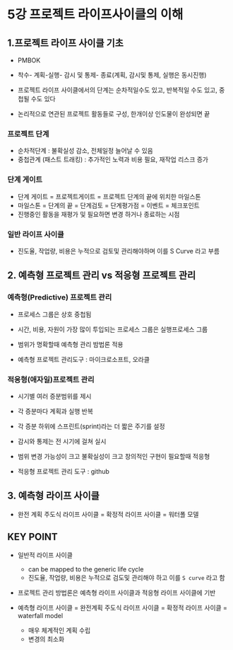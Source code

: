 # 5강 프로젝트 라이프사이클의 이해

## 1.프로젝트 라이프 사이클 기초

- PMBOK

- 착수- 계획-실행- 감시 및 통제- 종료(계획, 감시및 통제, 실행은 동시진행)



- 프로젝트 라이프 사이클에서의 단계는 순차적일수도 있고, 반복적일 수도 있고, 중첩될 수도 있다
- 논리적으로 연관된 프로젝트 활동들로 구성, 한개이상 인도물이 완성되면 끝

### 프로젝트 단계

- 순차적단계 : 불확실성 감소, 전체일정 늘어날 수 있음
- 중첩관계 (패스트 트래킹) : 추가적인 노력과 비용 필요, 재작업 리스크 증가 



### 단계 게이트

- 단계 게이트 = 프로젝트게이트 = 프로젝트 단계의 끝에 위치한 마일스톤
- 마일스톤 = 단계의 끝 = 단계검토 = 단계평가점 = 이벤트 = 체크포인트
- 진행중인 활동을 재평가 및 필요하면 변경 하거나 종료하는 시점



### 일반 라이프 사이클

- 진도율, 작업량, 비용은 누적으로 검토및 관리해야하며 이를 S Curve 라고 부름

## 2. 예측형 프로젝트 관리 vs 적응형 프로젝트 관리



### 예측형(Predictive) 프로젝트 관리

- 프로세스 그룹은 상호 중첩됨
-  시간, 비용, 자원이 가장 많이 투입되는 프로세스 그룹은 실행프로세스 그룹

- 범위가 명확할때 예측형 관리 밤법론 적용
- 예측형 프로젝트 관리도구 :  마이크로소프트, 오라클



### 적응형(애자일)프로젝트 관리

- 시기별 여러 증분범위를 제시
- 각 증분마다 계획과 실행 반복
- 각 증분 하위에 스프린트(sprint)라는 더 짧은 주기를 설정
- 감시와 통제는 전 시기에 걸쳐 실시

- 범위 변경 가능성이 크고 불확실성이 크고 창의적인 구현이 필요할때 적응형

- 적응형 프로젝트 관리 도구 : github

## 3. 예측형 라이프 사이클

- 완전 계획 주도식 라이프 사이클 = 확정적 라이프 사이클 = 워터폴 모델



## KEY POINT

- 일반적 라이프 사이클
  - can be mapped to the generic life cycle
  - 진도율, 작업량, 비용은 누적으로 검도및 관리해야 하고 이를 ``S curve`` 라고 함

- 프로젝트 관리 방법론은 예측형 라이프 사이클과 적응형 라이프 사이클에 기반
- 예측형 라이프 사이클 = 완전계획 주도식 라이프 사이클 = 확정적 라이프 사이클 = waterfall model
  - 매우 체계적인 계획 수립
  - 변경의 최소화